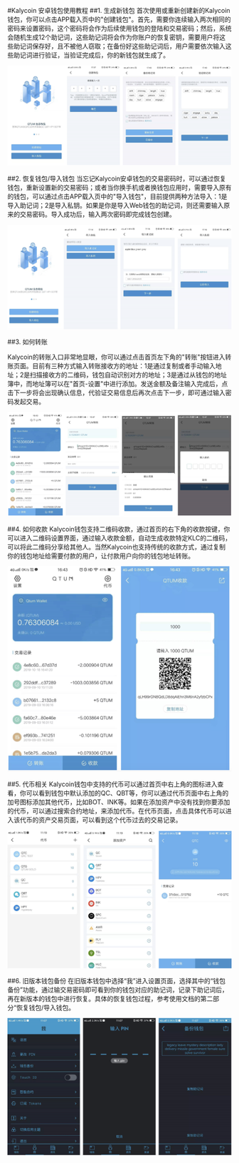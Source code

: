 #Kalycoin 安卓钱包使用教程
##1. 生成新钱包
首次使用或重新创建新的Kalycoin钱包，你可以点击APP载入页中的"创建钱包"。首先，需要你连续输入两次相同的密码来设置密码，这个密码将会作为后续使用钱包的登陆和交易密码；然后，系统会随机生成12个助记词，这些助记词将会作为你账户的恢复密钥，需要用户将这些助记词保存好，且不被他人窃取；在备份好这些助记词后，用户需要依次输入这些助记词进行验证，当验证完成后，你的新钱包就生成了。

![](ch1.png)

##2. 恢复钱包/导入钱包
当忘记Kalycoin安卓钱包的交易密码时，可以通过恢复钱包，重新设置新的交易密码；或者当你换手机或者换钱包应用时，需要导入原有的钱包，可以通过点击APP载入页中的"导入钱包"，目前提供两种方法导入：1是导入助记词；2是导入私钥。如果是你是导入Web钱包的助记词，则还需要输入原来的交易密码。导入成功后，输入两次密码即完成钱包创建。

![](ch2.png)

##3. 如何转账

Kalycoin的转账入口非常地显眼，你可以通过点击首页左下角的"转账"按钮进入转账页面。目前有三种方式输入转账接收方的地址：1是通过复制或者手动输入地址；2是扫描接收方的二维码，钱包自动识别对方的地址；3是通过从钱包的地址簿中，而地址簿可以在"首页-设置"中进行添加。发送金额及备注输入完成后，点击下一步将会出现确认信息，代验证交易信息后再次点击下一步，即可通过输入密码发起交易。

![](ch3.png)

##4. 如何收款
Kalycoin钱包支持二维码收款，通过首页的右下角的收款按键，你可以进入二维码设置界面，通过输入收款金额，自动生成收款特定KLC的二维码，可以将此二维码分享给其他人。当然Kalycoin也支持传统的收款方式，通过复制你的钱包地址给需要付款的用户，让付款用户向你的钱包地址转账。

![](ch4.png)

##5. 代币相关
Kalycoin钱包中支持的代币可以通过首页中右上角的图标进入查看，你可以看到钱包中默认添加的QC、QBT等，你可以通过代币页面中右上角的加号图标添加其他代币，比如BOT、INK等。如果在添加资产中没有找到你要添加的代币，可以通过搜索合约地址，来添加代币。在代币页面，点击具体代币可以进入该代币的资产交易页面，可以看到这个代币过去的交易记录。

![](ch5.png)

##6. 旧版本钱包备份
在旧版本钱包中选择“我”进入设置页面，选择其中的“钱包备份”功能，通过输交易密码即可看到你的钱包对应的助记词，记录下助记词后，再在新版本的钱包中进行恢复。具体的恢复钱包过程，参考使用文档的第二部分“恢复钱包/导入钱包。

![](ch6.png)


